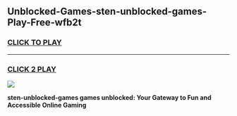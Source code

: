 
## Unblocked-Games-sten-unblocked-games-Play-Free-wfb2t
<h3>
<a href="https://premium76.site?title=sten-unblocked-games&ref=10A">CLICK TO PLAY</a></h3>
<hr>

<h3>
<a href="https://premium76.site?title=sten-unblocked-games&ref=10A">CLICK 2 PLAY</a>
  
</h3>

<a href="https://premium76.site?title=sten-unblocked-games&ref=10A"><img src="https://clearcache.store/games.png"></a>


**sten-unblocked-games games unblocked: Your Gateway to Fun and Accessible Online Gaming**
